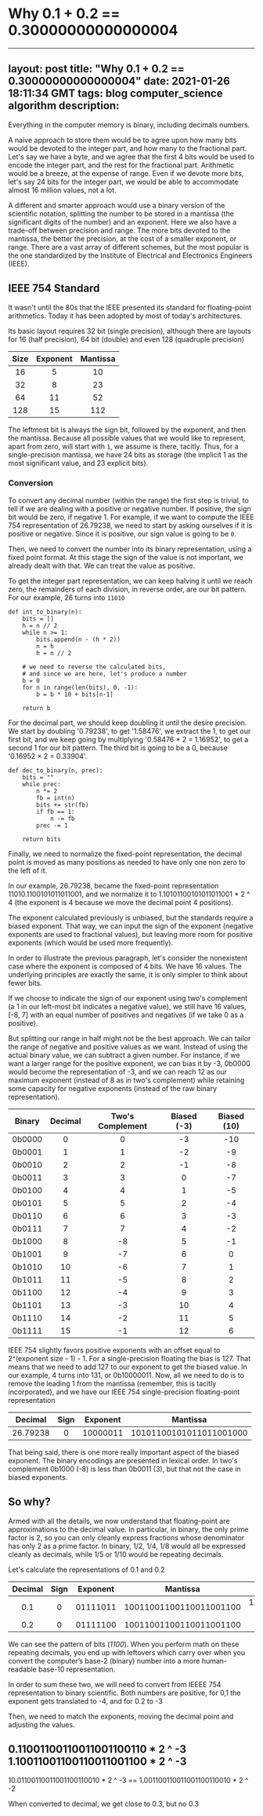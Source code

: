 # Why 0.1 + 0.2 == 0.30000000000000004
---
layout: post
title: "Why 0.1 + 0.2 == 0.30000000000000004"
date: 2021-01-26 18:11:34 GMT
tags: blog computer_science algorithm
description:
---

Everything in the computer memory is binary, including decimals numbers. 

A naive approach to store them would be to agree upon how many bits would be devoted to the integer part, and how many to the fractional part. Let's say we have a byte, and we agree that the first 4 bits would be used to encode the integer part, and the rest for the fractional part. Arithmetic would be a breeze, at the expense of range. Even if we devote more bits, let's say 24 bits for the integer part, we would be able to accommodate almost 16 million values, not a lot. 

A different and smarter approach would use a binary version of the scientific notation, splitting the number to be stored in a mantissa (the significant digits of the number) and an exponent. Here we also have a trade-off between precision and range. The more bits devoted to the mantissa, the better the precision, at the cost of a smaller exponent, or range. There are a vast array of different schemes, but the most popular is the one standardized by the Institute of Electrical and Electronics Engineers (IEEE). 

## IEEE 754 Standard 
It wasn't until the 80s that the IEEE presented its standard for floating-point arithmetics. Today it has been adopted by most of today's architectures. 

Its basic layout requires 32 bit (single precision), although there are layouts for 16 (half precision), 64 bit (double) and even 128 (quadruple precision)

| Size | Exponent | Mantissa|
| :--: | :-------: | :---: |
| 16   | 5        | 10      |
| 32   | 8        | 23      |
| 64   | 11       | 52      |
| 128   | 15       | 112      |


The leftmost bit is always the sign bit, followed by the exponent, and then the mantissa. Because all possible values that we would like to represent, apart from zero, will start with `1`, we assume is there, tacitly. Thus, for a single-precision mantissa, we have 24 bits as storage (the implicit 1 as the most significant value, and 23 explicit bits). 

### Conversion
To convert any decimal number (within the range) the first step is trivial, to tell if we are dealing with a positive or negative number. If positive, the sign bit would be zero, if negative 1. For example, if we want to compute the IEEE 754 representation of 26.79238, we need to start by asking ourselves if it is positive or negative. Since it is positive, our sign value is going to be `0`. 

Then, we need to convert the number into its binary representation, using a fixed point format. At this stage the sign of the value is not important, we already dealt with that. We can treat the value as positive. 

To get the integer part representation, we can keep halving it until we reach zero, the remainders of each division, in reverse order, are our bit pattern. For our example, 26 turns into `11010`

```
def int_to_binary(n):
    bits = []
    h = n // 2
    while n >= 1:
        bits.append(n - (h * 2))
        n = h
        h = n // 2

    # we need to reverse the calculated bits, 
    # and since we are here, let's produce a number
    b = 0
    for n in range(len(bits), 0, -1):
        b = b * 10 + bits[n-1]
        
    return b
```

For the decimal part, we should keep doubling it until the desire precision. We start by doubling '0.79238', to get '1.58476', we extract the 1, to get our first bit, and we keep going by multiplying '0.58476 * 2 = 1.16952', to get a second 1 for our bit pattern. The third bit is going to be a 0, because '0.16952  × 2 = 0.33904'. 

```
def dec_to_binary(n, prec):
    bits = ""
    while prec:
        n *= 2
        fb = int(n)
        bits += str(fb)
        if fb == 1:
            n -= fb
        prec -= 1
        
    return bits
```

Finally, we need to normalize the fixed-point representation, the decimal point is moved as many positions as needed to have only one non zero to the left of it. 

In our example, 26.79238, became the fixed-point representation 11010.1100101011011001, and we normalize it to 1.10101100101011011001 * 2 ^ 4 (the exponent is 4 because we move the decimal point 4 positions). 

The exponent calculated previously is unbiased, but the standards require a biased exponent. That way, we can input the sign of the exponent (negative exponents are used to fractional values), but leaving more room for positive exponents (which would be used more frequently). 

In order to illustrate the previous paragraph, let's consider the nonexistent case where the exponent is composed of 4 bits. We have 16 values. The underlying principles are exactly the same, it is only simpler to think about fewer bits.

If we choose to indicate the sign of our exponent using two's complement (a 1 in our left-most bit indicates a negative value), we still have 16 values, [-8, 7] with an equal number of positives and negatives (if we take 0 as a positive). 

But splitting our range in half might not be the best approach. We can tailor the range of negative and positive values as we want. Instead of using the actual binary value, we can subtract a given number. For instance, if we want a larger range for the positive exponent, we can bias it by -3, 0b0000 would become the representation of -3, and we can reach 12 as our maximum exponent (instead of 8 as in two's complement) while retaining some capacity for negative exponents (instead of the raw binary representation). 

| Binary | Decimal | Two's Complement | Biased (-3) | Biased (10)  |
| :--: | :--: | :--: | :--: | :--:  |
| 0b0000 | 0 | 0 | -3 | -10  |
| 0b0001 | 1 | 1 | -2 | -9  |
| 0b0010 | 2 | 2 | -1 | -8  |
| 0b0011 | 3 | 3 | 0 | -7  |
| 0b0100 | 4 | 4 | 1 | -5  |
| 0b0101 | 5 | 5 | 2 | -4  |
| 0b0110 | 6 | 6 | 3 | -3  |
| 0b0111 | 7 | 7 | 4 | -2  |
| 0b1000 | 8 | -8 | 5 | -1  |
| 0b1001 | 9 | -7 | 6 | 0  |
| 0b1010 | 10 | -6 | 7 | 1  |
| 0b1011 | 11 | -5 | 8 | 2  |
| 0b1100 | 12 | -4 | 9 | 3  |
| 0b1101 | 13 | -3 | 10 | 4  |
| 0b1110 | 14 | -2 | 11 | 5  |
| 0b1111 | 15 | -1 | 12 | 6  |

IEEE 754 slightly favors positive exponents with an offset equal to 2^(exponent size - 1) - 1. For a single-precision floating the bias is 127. That means that we need to add 127 to our exponent to get the biased value. In our example, 4 turns into 131, or 0b10000011. Now, all we need to do is to remove the leading 1 from the mantissa (remember, this is tacitly incorporated), and we have our IEEE 754 single-precision floating-point representation

| Decimal | Sign | Exponent | Mantissa | 
| :--: | :--: | :--: | :--: |
| 26.79238 | 0 | 10000011 | 10101100101011011001000 |

That being said, there is one more really important aspect of the biased exponent. The binary encodings are presented in lexical order. In two's complement 0b1000 (-8) is less than 0b0011 (3), but that not the case in biased exponents. 

## So why?
Armed with all the details, we now understand that floating-point are approximations to the decimal value. In particular, in binary, the only prime factor is 2, so you can only cleanly express fractions whose denominator has only 2 as a prime factor. In binary, 1/2, 1/4, 1/8 would all be expressed cleanly as decimals, while 1/5 or 1/10 would be repeating decimals.

Let's calculate the representations of 0.1 and 0.2 

| Decimal | Sign | Exponent | Mantissa | Binary Scientific |
| :--: | :--: | :--: | :--: | :--: |
| 0.1 | 0 | 01111011 | 10011001100110011001100 | 1.10011001100110011001100 * 2 ^ -4
| 0.2 | 0 | 01111100 | 10011001100110011001100 | | 1.10011001100110011001100 * 2 ^ -3

We can see the pattern of bits (*1100*). When you perform math on these repeating decimals, you end up with leftovers which carry over when you convert the computer’s base-2 (binary) number into a more human-readable base-10 representation.

In order to sum these two, we will need to convert from IEEEE 754 representation to binary scientific. Both numbers are positive, for 0,1 the exponent gets translated to -4, and for 0.2 to -3

Then, we need to match the exponents, moving the decimal point and adjusting the values. 

0.11001100110011001100110 * 2 ^ -3
1.10011001100110011001100 * 2 ^ -3
----------------------------------
10.01100110011001100110010 * 2 ^ -3 == 1.001100110011001100110010 * 2 ^ -2

When converted to decimal, we get close to 0.3, but no 0.3
